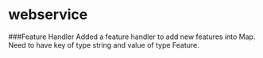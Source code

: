 # webservice
 
###Feature Handler
Added a feature handler to add new features into Map. Need to have key of type string and value of type Feature.

